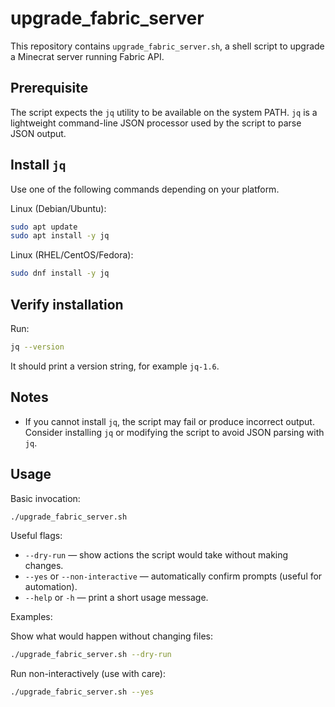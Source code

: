 # upgrade_fabric_server

This repository contains `upgrade_fabric_server.sh`, a shell script to upgrade a Minecrat server running Fabric API.

Prerequisite
------------

The script expects the `jq` utility to be available on the system PATH. `jq` is a lightweight command-line JSON processor used by the script to parse JSON output.

Install `jq`
--------------

Use one of the following commands depending on your platform.

Linux (Debian/Ubuntu):

```bash
sudo apt update
sudo apt install -y jq
```

Linux (RHEL/CentOS/Fedora):

```bash
sudo dnf install -y jq
```

Verify installation
-------------------

Run:

```bash
jq --version
```

It should print a version string, for example `jq-1.6`.

Notes
-----

- If you cannot install `jq`, the script may fail or produce incorrect output. Consider installing `jq` or modifying the script to avoid JSON parsing with `jq`.


Usage
-----

Basic invocation:

```bash
./upgrade_fabric_server.sh
```

Useful flags:

- `--dry-run` — show actions the script would take without making changes.
- `--yes` or `--non-interactive` — automatically confirm prompts (useful for automation).
- `--help` or `-h` — print a short usage message.

Examples:

Show what would happen without changing files:

```bash
./upgrade_fabric_server.sh --dry-run
```

Run non-interactively (use with care):

```bash
./upgrade_fabric_server.sh --yes
```



